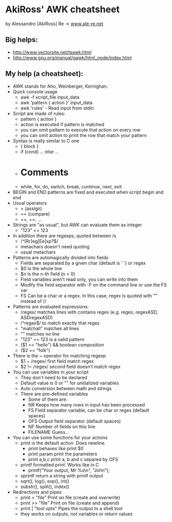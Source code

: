 # AkiRoss' AWK cheatsheet
by Alessandro [AkiRoss] Re -> www.ale-re.net

## Big helps:
 * http://www.vectorsite.net/tsawk.html
 * http://www.gnu.org/manual/gawk/html_node/index.html

## My help (a cheatsheet):
 * AWK stands for Aho, Weinberger, Kernighan.
 * Quick console usage
   * awk -f script_file input_data
   * awk 'pattern { action }' input_data
   * awk 'rules' -			Read input from stdin
 * Script are made of rules:
   * pattern { action }
   * action is executed if pattern is matched
   * you can omit pattern to execute that action on every row
   * you can omit action to print the row that match your pattern
 * Syntax is really similar to C one
   * { block }
   * if (cond) ... else ...
   * # Comments
   * while, for, do, switch, break, continue, next, exit
 * BEGIN and END patterns are fixed and executed when script begin and end
 * Usual operators
   * = (assign)
   * == (compare)
   * ++, +=, ...
 * Strings are "as usual", but AWK can evaluate them as integer
   * "123" == 123
 * In addition there are regexps, quoted between /s
   * /^[Rr]eg[Ee]xp?$/
   * metachars doesn't need quoting
   * usual metachars
 * Patterns are automagically divided into fields
   * Fields are separated by a given char (default is ' ') or regex
   * $0						Is the whole line
   * $n						Is the n-th field (n > 0)
   * Field variables aren't read only, you can write into them
   * Modify the field separator with -F on the command line or use the FS var
   * FS						Can be a char or a regex.
     						In this case, regex is quoted with "" instead of //
 * Patterns are evaluated expressions:
   * /regex/					matches lines with contains regex
     						(e.g. regex, regexASD, ASDregexASD)
   * /^regex$/ 				to match exactly that regex
   * "matchall"				matches all lines
   * ""						matches no line
   * "123" == 123 			is a valid pattern
   * ($1 == "hello") &&		boolean composition
   * ($2 == "folk")
 * There is the ~ operator for matching regexp
   * $1 ~ /regex/			first field match regex
   * $2 !~ /regex/			second field doesn't match regex
 * You can use variables in your script
   * They don't need to be declared
   * Default value is 0 or "" for unitialized variables
   * Auto conversion between math and strings
   * There are pre-defined variables
     * Some of them are:
     * NR					Keeps how many rows in input has been processed
     * FS					Field separator variable, can be char or regex (default spaces)
     * OFS					Output field separator (default spaces)
     * NF					Number of fields on this line
     * FILENAME			Guess...
 * You can use some functions for your actions
   * print is the default action. Does newline.
     * print 				behaves like print $0
     * print param			print the parameters
     * print a,b,c 		print a, b and c separed by OFS
   * printf formatted print. Works like in C
     * printf("Your output, Mr %s\n", "John");
   * sprintf return a string with printf output
   * sqrt(), log(), exp(), int()
   * substr(), split(), index()
 * Redirections and pipes
   * print > "file"			Print on file (create and overwrite)
   * print >> "file"			Print on file (create and append)
   * print | "tool opts"		Pipes the output to a shell tool
   * they works on outputs, not variables or return values
